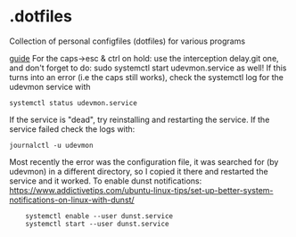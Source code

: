 # .dotfiles
Collection of personal configfiles (dotfiles) for various programs

[guide](https://www.dannyguo.com/blog/remap-caps-lock-to-escape-and-control/)
For the caps->esc & ctrl on hold:
use the interception delay.git one, and don't forget to do: sudo systemctl start udevmon.service as well!
If this turns into an error (i.e the caps still works), check the systemctl log for the udevmon service with
```
systemctl status udevmon.service
```
If the service is "dead", try reinstalling and restarting the service. If the service failed check the logs with:
```
journalctl -u udevmon
```
Most recently the error was the configuration file, it was searched for (by udevmon) in a different directory, so I copied it there and restarted the service and it worked.
To enable dunst notifications: https://www.addictivetips.com/ubuntu-linux-tips/set-up-better-system-notifications-on-linux-with-dunst/
```
    systemctl enable --user dunst.service
    systemctl start --user dunst.service
```

